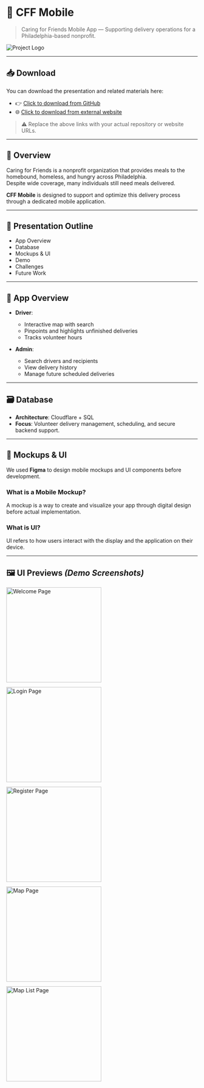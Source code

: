 # 📱 CFF Mobile

> Caring for Friends Mobile App — Supporting delivery operations for a Philadelphia-based nonprofit.

<!--![Project Logo](./resources/images/cff-logo-headline.png)  -->
<img src="./resources/images/cff-logo-headline.png" alt="Project Logo" />

---

## 📥 Download

You can download the presentation and related materials here:

- 👉 [Click to download from GitHub](https://github.com/resources/downloads)  
- 🌐 [Click to download from external website](https://szr.hk/public/downloads/cff_projects/)

> ⚠️ Replace the above links with your actual repository or website URLs.

---

## 🧭 Overview

Caring for Friends is a nonprofit organization that provides meals to the homebound, homeless, and hungry across Philadelphia.  
Despite wide coverage, many individuals still need meals delivered.  

**CFF Mobile** is designed to support and optimize this delivery process through a dedicated mobile application.

---

## 📝 Presentation Outline

- App Overview  
- Database  
- Mockups & UI  
- Demo  
- Challenges  
- Future Work  

---

## 📌 App Overview

- **Driver**:  
  - Interactive map with search  
  - Pinpoints and highlights unfinished deliveries  
  - Tracks volunteer hours  

- **Admin**:  
  - Search drivers and recipients  
  - View delivery history  
  - Manage future scheduled deliveries  

---

## 🗃️ Database

- **Architecture**: Cloudflare + SQL  
- **Focus**: Volunteer delivery management, scheduling, and secure backend support.

---

## 🧪 Mockups & UI

We used **Figma** to design mobile mockups and UI components before development.

### What is a Mobile Mockup?  
A mockup is a way to create and visualize your app through digital design before actual implementation.

### What is UI?  
UI refers to how users interact with the display and the application on their device.

---

## 🖼️ UI Previews *(Demo Screenshots)*

<!--![Welcome Page](./resources/images/welcome_page.jpg)
![Login Page](./resources/images/login_page.jpg)
![Register Page](./resources/images/register_page.jpg)
![Map Page](./resources/images/map_page.jpg)
![Map List Page](./resources/images/mapList_page.jpg)-->
<div style="display:flex; flex-wrap:wrap; gap:12px;">
  <img src="./resources/images/welcome_page.jpg" alt="Welcome Page" width="250" />
  <img src="./resources/images/login_page.jpg" alt="Login Page" width="250" />
  <img src="./resources/images/register_page.jpg" alt="Register Page" width="250" />
  <img src="./resources/images/map_page.jpg" alt="Map Page" width="250" />
  <img src="./resources/images/mapList_page.jpg" alt="Map List Page" width="250" />
</div>




```markdown

